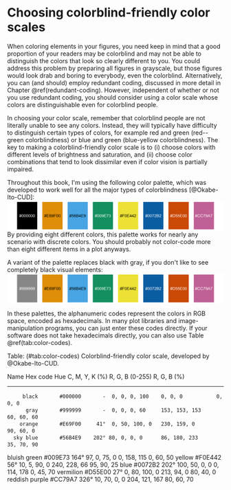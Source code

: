 
# Choosing colorblind-friendly color scales

When coloring elements in your figures, you need keep in mind that a good proportion of your readers may be colorblind and may not be able to distinguish the colors that look so clearly different to you. You could address this problem by preparing all figures in grayscale, but those figures would look drab and boring to everybody, even the colorblind. Alternatively, you can (and should) employ redundant coding, discussed in more detail in Chapter \@ref(redundant-coding). However, independent of whether or not you use redundant coding, you should consider using a color scale whose colors are distinguishable even for colorblind people. 

In choosing your color scale, remember that colorblind people are not literally unable to see any colors. Instead, they will typically have difficulty to distinguish certain types of colors, for example red and green (red--green colorblindness) or blue and green (blue-yellow colorblindness). The key to making a colorblind-friendly color scale is to (i) choose colors with different levels of brightness and saturation, and (ii) choose color combinations that tend to look dissimilar even if color vision is partially impaired.

Throughout this book, I'm using the following color palette, which was developed to work well for all the major types of colorblindness [@Okabe-Ito-CUD]:
<img src="colorblind_files/figure-html/unnamed-chunk-2-1.png" width="816" style="display: block; margin: auto;" />
By providing eight different colors, this palette works for nearly any scenario with discrete colors. You should probably not color-code more than eight different items in a plot anyways.

A variant of the palette replaces black with gray, if you don't like to see completely black visual elements:
<img src="colorblind_files/figure-html/unnamed-chunk-3-1.png" width="816" style="display: block; margin: auto;" />

In these palettes, the alphanumeric codes represent the colors in RGB space, encoded as hexadecimals. In many plot libraries and image-manipulation programs, you can just enter these codes directly. If your software does not take hexadecimals directly, you can also use Table \@ref(tab:color-codes).


Table: (\#tab:color-codes) Colorblind-friendly color scale, developed by @Okabe-Ito-CUD. 

Name            Hex code     Hue     C, M, Y, K (%)   R, G, B (0-255)   R, G, B (%)
--------------  ------------ ------- ---------------- ----------------- ------------
         black       #000000       -  0, 0, 0, 100    0, 0, 0           0, 0, 0
          gray       #999999       -  0, 0, 0, 60     153, 153, 153     60, 60, 60
        orange       #E69F00     41°  0, 50, 100, 0   230, 159, 0       90, 60, 0
      sky blue       #56B4E9    202° 80, 0, 0, 0      86, 180, 233      35, 70, 90
  bluish green       #009E73    164° 97, 0, 75, 0     0, 158, 115       0, 60, 50
        yellow       #F0E442     56° 10, 5, 90, 0     240, 228, 66      95, 90, 25
          blue       #0072B2    202° 100, 50, 0, 0    0, 114, 178       0, 45, 70
     vermilion       #D55E00     27° 0, 80, 100, 0    213, 94, 0        80, 40, 0
reddish purple       #CC79A7    326° 10, 70, 0, 0     204, 121, 167     80, 60, 70
 
 
 

